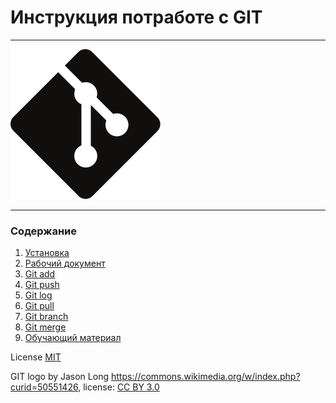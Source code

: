 # Инструкция потработе с GIT

---

![logo](./img/Git-icon-black.svg.png)

---
 ### Содержание 
 1. [Установка](./installation.md)
 2. [Рабочий документ](./working_file.md)
 3. [Git add](./add.md)
 4. [Git push](./push.md)
 5. [Git log](./log.md)
 6. [Git pull](./pull.md)
 7. [Git branch](./branch.md)
 8. [Git merge](./merge.md)
 9. [Обучающий материал](./educational.md)
 


License [MIT](./license_MIT.md)


GIT logo by Jason Long https://commons.wikimedia.org/w/index.php?curid=50551426, license: [CC BY 3.0](https://creativecommons.org/licenses/by/3.0/)